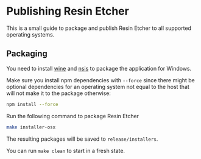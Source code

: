 Publishing Resin Etcher
=======================

This is a small guide to package and publish Resin Etcher to all supported operating systems.

Packaging
---------

You need to install [wine](https://www.winehq.org) and [nsis](http://nsis.sourceforge.net/Main_Page) to package the application for Windows.

Make sure you install npm dependencies with `--force` since there might be optional dependencies for an operating system not equal to the host that will not make it to the package otherwise:

```sh
npm install --force
```

Run the following command to package Resin Etcher

```sh
make installer-osx
```

The resulting packages will be saved to `release/installers`.

You can run `make clean` to start in a fresh state.
